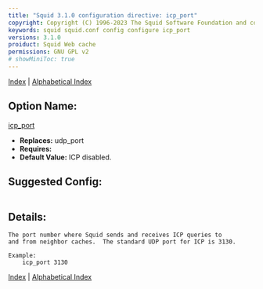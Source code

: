 ```yaml
---
title: "Squid 3.1.0 configuration directive: icp_port"
copyright: Copyright (C) 1996-2023 The Squid Software Foundation and contributors
keywords: squid squid.conf config configure icp_port
versions: 3.1.0
proiduct: Squid Web cache
permissions: GNU GPL v2
# showMiniToc: true
---
```

[Index](index#toc_icp_port) | [Alphabetical Index](index_all#toc_icp_port)

## Option Name:
[icp_port](#icp_port)
 * **Replaces:** udp_port
 * **Requires:** 
 * **Default Value:** ICP disabled.


## Suggested Config:
```plaintext

```

## Details:

	The port number where Squid sends and receives ICP queries to
	and from neighbor caches.  The standard UDP port for ICP is 3130.

	Example:
		icp_port 3130



[Index](index#toc_icp_port) | [Alphabetical Index](index_all#toc_icp_port)

